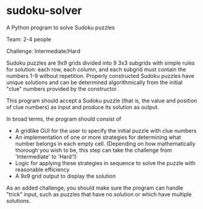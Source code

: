 # sudoku-solver
A Python program to solve Sudoku puzzles

Team: 2-4 people

Challenge: Intermediate/Hard

Sudoku puzzles are 9x9 grids divided into 9 3x3 subgrids with simple rules for solution: each 
row, each column, and each subgrid must contain the numbers 1-9 without repetition.  Properly 
constructed Sudoku puzzles have unique solutions and can be determined algorithmically from 
the initial "clue" numbers provided by the constructor.

This program should accept a Sudoku puzzle (that is, the value and position of clue numbers) as 
input and produce its solution as output.

In broad terms, the program should consist of 
* A gridlike GUI for the user to specify the initial puzzle with clue numbers
* An implementation of one or more strategies for determining what number belongs in each empty cell.  (Depending on how mathematically thorough you wish to be, this step can take the challenge from 'Intermediate' to 'Hard'!)
* Logic for applying these strategies in sequence to solve the puzzle with reasonable efficiency
* A 9x9 grid output to display the solution

As an added challenge, you should make sure the program can handle "trick" input, such as puzzles 
that have no solution or which have multiple solutions.
